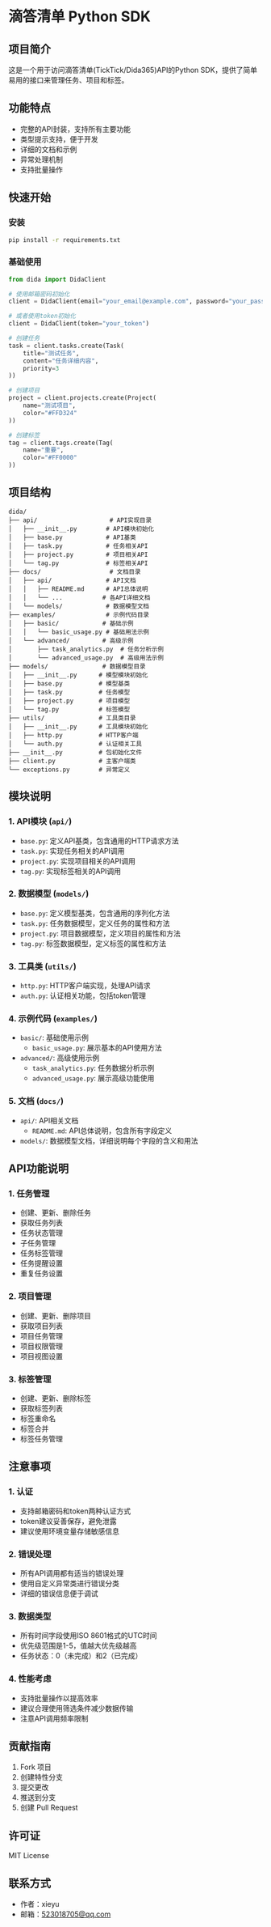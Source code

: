 # 滴答清单 Python SDK

## 项目简介
这是一个用于访问滴答清单(TickTick/Dida365)API的Python SDK，提供了简单易用的接口来管理任务、项目和标签。

## 功能特点
- 完整的API封装，支持所有主要功能
- 类型提示支持，便于开发
- 详细的文档和示例
- 异常处理机制
- 支持批量操作

## 快速开始

### 安装
```bash
pip install -r requirements.txt
```

### 基础使用
```python
from dida import DidaClient

# 使用邮箱密码初始化
client = DidaClient(email="your_email@example.com", password="your_password")

# 或者使用token初始化
client = DidaClient(token="your_token")

# 创建任务
task = client.tasks.create(Task(
    title="测试任务",
    content="任务详细内容",
    priority=3
))

# 创建项目
project = client.projects.create(Project(
    name="测试项目",
    color="#FFD324"
))

# 创建标签
tag = client.tags.create(Tag(
    name="重要",
    color="#FF0000"
))
```

## 项目结构
```
dida/
├── api/                    # API实现目录
│   ├── __init__.py        # API模块初始化
│   ├── base.py            # API基类
│   ├── task.py            # 任务相关API
│   ├── project.py         # 项目相关API
│   └── tag.py             # 标签相关API
├── docs/                   # 文档目录
│   ├── api/               # API文档
│   │   ├── README.md      # API总体说明
│   │   └── ...           # 各API详细文档
│   └── models/            # 数据模型文档
├── examples/              # 示例代码目录
│   ├── basic/            # 基础示例
│   │   └── basic_usage.py # 基础用法示例
│   └── advanced/         # 高级示例
│       ├── task_analytics.py  # 任务分析示例
│       └── advanced_usage.py  # 高级用法示例
├── models/               # 数据模型目录
│   ├── __init__.py      # 模型模块初始化
│   ├── base.py          # 模型基类
│   ├── task.py          # 任务模型
│   ├── project.py       # 项目模型
│   └── tag.py           # 标签模型
├── utils/               # 工具类目录
│   ├── __init__.py      # 工具模块初始化
│   ├── http.py          # HTTP客户端
│   └── auth.py          # 认证相关工具
├── __init__.py          # 包初始化文件
├── client.py            # 主客户端类
└── exceptions.py        # 异常定义
```

## 模块说明

### 1. API模块 (`api/`)
- `base.py`: 定义API基类，包含通用的HTTP请求方法
- `task.py`: 实现任务相关的API调用
- `project.py`: 实现项目相关的API调用
- `tag.py`: 实现标签相关的API调用

### 2. 数据模型 (`models/`)
- `base.py`: 定义模型基类，包含通用的序列化方法
- `task.py`: 任务数据模型，定义任务的属性和方法
- `project.py`: 项目数据模型，定义项目的属性和方法
- `tag.py`: 标签数据模型，定义标签的属性和方法

### 3. 工具类 (`utils/`)
- `http.py`: HTTP客户端实现，处理API请求
- `auth.py`: 认证相关功能，包括token管理

### 4. 示例代码 (`examples/`)
- `basic/`: 基础使用示例
  - `basic_usage.py`: 展示基本的API使用方法
- `advanced/`: 高级使用示例
  - `task_analytics.py`: 任务数据分析示例
  - `advanced_usage.py`: 展示高级功能使用

### 5. 文档 (`docs/`)
- `api/`: API相关文档
  - `README.md`: API总体说明，包含所有字段定义
- `models/`: 数据模型文档，详细说明每个字段的含义和用法

## API功能说明

### 1. 任务管理
- 创建、更新、删除任务
- 获取任务列表
- 任务状态管理
- 子任务管理
- 任务标签管理
- 任务提醒设置
- 重复任务设置

### 2. 项目管理
- 创建、更新、删除项目
- 获取项目列表
- 项目任务管理
- 项目权限管理
- 项目视图设置

### 3. 标签管理
- 创建、更新、删除标签
- 获取标签列表
- 标签重命名
- 标签合并
- 标签任务管理

## 注意事项

### 1. 认证
- 支持邮箱密码和token两种认证方式
- token建议妥善保存，避免泄露
- 建议使用环境变量存储敏感信息

### 2. 错误处理
- 所有API调用都有适当的错误处理
- 使用自定义异常类进行错误分类
- 详细的错误信息便于调试

### 3. 数据类型
- 所有时间字段使用ISO 8601格式的UTC时间
- 优先级范围是1-5，值越大优先级越高
- 任务状态：0（未完成）和2（已完成）

### 4. 性能考虑
- 支持批量操作以提高效率
- 建议合理使用筛选条件减少数据传输
- 注意API调用频率限制

## 贡献指南
1. Fork 项目
2. 创建特性分支
3. 提交更改
4. 推送到分支
5. 创建 Pull Request

## 许可证
MIT License

## 联系方式
- 作者：xieyu
- 邮箱：523018705@qq.com 